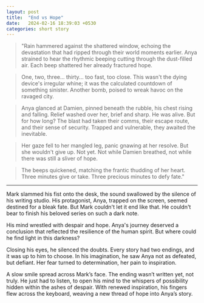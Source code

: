 ```yaml
---
layout: post
title:  "End vs Hope"
date:   2024-02-16 18:39:03 +0530
categories: short story
---
```



> "Rain hammered against the shattered window, echoing the devastation that had ripped through their world moments earlier. Anya strained to hear the rhythmic beeping cutting through the dust-filled air. Each beep shattered her already fractured hope.

> One, two, three... thirty... too fast, too close. This wasn't the dying device's irregular whine; it was the calculated countdown of something sinister. Another bomb, poised to wreak havoc on the ravaged city.

> Anya glanced at Damien, pinned beneath the rubble, his chest rising and falling. Relief washed over her, brief and sharp. He was alive. But for how long? The blast had taken their comms, their escape route, and their sense of security. Trapped and vulnerable, they awaited the inevitable.

> Her gaze fell to her mangled leg, panic gnawing at her resolve. But she wouldn't give up. Not yet. Not while Damien breathed, not while there was still a sliver of hope.

> The beeps quickened, matching the frantic thudding of her heart. Three minutes give or take. Three precious minutes to defy fate."

--- --- --- 

Mark slammed his fist onto the desk, the sound swallowed by the silence of his writing studio. His protagonist, Anya, trapped on the screen, seemed destined for a bleak fate. But Mark couldn't let it end like that. He couldn't bear to finish his beloved series on such a dark note.

His mind wrestled with despair and hope. Anya's journey deserved a conclusion that reflected the resilience of the human spirit. But where could he find light in this darkness?

Closing his eyes, he silenced the doubts. Every story had two endings, and it was up to him to choose. In his imagination, he saw Anya not as defeated, but defiant. Her fear turned to determination, her pain to inspiration.

A slow smile spread across Mark’s face. The ending wasn’t written yet, not truly. He just had to listen, to open his mind to the whispers of possibility hidden within the ashes of despair. With renewed inspiration, his fingers flew across the keyboard, weaving a new thread of hope into Anya’s story.

